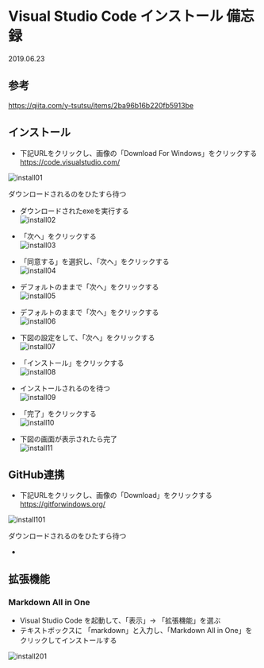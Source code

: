 # Visual Studio Code インストール 備忘録

2019.06.23

## 参考
https://qiita.com/y-tsutsu/items/2ba96b16b220fb5913be
  
## インストール
* 下記URLをクリックし、画像の「Download For Windows」をクリックする  
https://code.visualstudio.com/
  
![install01](https://github.com/HijikiTaro/my-tips/blob/master/VSCode/image/001.PNG "install01")
  
ダウンロードされるのをひたすら待つ  
  
* ダウンロードされたexeを実行する  
![install02](https://github.com/HijikiTaro/my-tips/blob/master/VSCode/image/002.PNG "install02")
  
* 「次へ」をクリックする  
![install03](https://github.com/HijikiTaro/my-tips/blob/master/VSCode/image/003.PNG "install03")
  
* 「同意する」を選択し、「次へ」をクリックする  
![install04](https://github.com/HijikiTaro/my-tips/blob/master/VSCode/image/004.PNG "install04")
  
* デフォルトのままで「次へ」をクリックする  
![install05](https://github.com/HijikiTaro/my-tips/blob/master/VSCode/image/005.png "install05")
  
* デフォルトのままで「次へ」をクリックする  
![install06](https://github.com/HijikiTaro/my-tips/blob/master/VSCode/image/006.PNG "install06")
  
* 下図の設定をして、「次へ」をクリックする  
![install07](https://github.com/HijikiTaro/my-tips/blob/master/VSCode/image/007.PNG "install07")
  
* 「インストール」をクリックする  
![install08](https://github.com/HijikiTaro/my-tips/blob/master/VSCode/image/008.PNG "install08")
  
* インストールされるのを待つ  
![install09](https://github.com/HijikiTaro/my-tips/blob/master/VSCode/image/009.PNG "install09")
  
* 「完了」をクリックする  
![install10](https://github.com/HijikiTaro/my-tips/blob/master/VSCode/image/010.PNG "install10")
  
* 下図の画面が表示されたら完了  
![install11](https://github.com/HijikiTaro/my-tips/blob/master/VSCode/image/011.PNG "install11")
  
## GitHub連携
* 下記URLをクリックし、画像の「Download」をクリックする
https://gitforwindows.org/
  
![install101](https://github.com/HijikiTaro/my-tips/blob/master/VSCode/image/101.PNG "install101")
  
ダウンロードされるのをひたすら待つ  
  
* 

## 拡張機能
### Markdown All in One
* Visual Studio Code を起動して、「表示」→ 「拡張機能」を選ぶ
* テキストボックスに 「markdown」と入力し、「Markdown All in One」をクリックしてインストールする
  
![install201](https://github.com/HijikiTaro/my-tips/blob/master/VSCode/image/201.PNG "install201")
  
  
